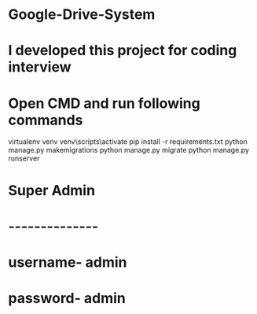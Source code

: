 # Google-Drive-System
# I developed this project for coding interview
# Open CMD and run following commands

virtualenv venv
venv\scripts\activate
pip install -r requirements.txt
python manage.py makemigrations
python manage.py migrate
python manage.py runserver


# Super Admin 
# --------------
# username- admin
# password- admin
